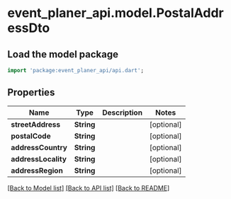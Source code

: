 # event_planer_api.model.PostalAddressDto

## Load the model package
```dart
import 'package:event_planer_api/api.dart';
```

## Properties
Name | Type | Description | Notes
------------ | ------------- | ------------- | -------------
**streetAddress** | **String** |  | [optional] 
**postalCode** | **String** |  | [optional] 
**addressCountry** | **String** |  | [optional] 
**addressLocality** | **String** |  | [optional] 
**addressRegion** | **String** |  | [optional] 

[[Back to Model list]](../README.md#documentation-for-models) [[Back to API list]](../README.md#documentation-for-api-endpoints) [[Back to README]](../README.md)


